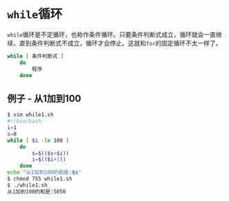 # `while`循环

`while`循环是不定循环，也称作条件循环。只要条件判断式成立，循环就会一直继续，直到条件判断式不成立，循环才会停止。这就和`for`的固定循环不太一样了。

```bash
while [ 条件判断式 ]
	do
		程序
	done
```



## 例子 - 从1加到100

```bash
$ vim while1.sh
#!/bin/bash
i=1
s=0
while [ $i -le 100 ]
	do
		s=$(($s+$i))
		i=$(($i+1))
	done
echo "从1加到100的和是:$s"
$ chmod 755 while1.sh
$ ./while1.sh
从1加到100的和是:5050
```

